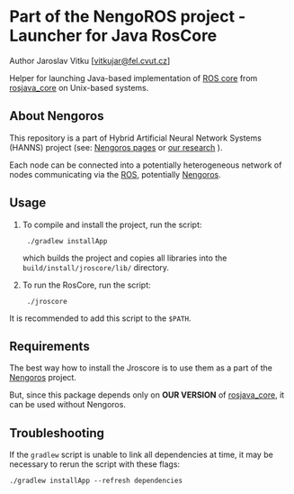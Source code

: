 Part of the NengoROS project - Launcher for Java RosCore
================================================

Author Jaroslav Vitku [vitkujar@fel.cvut.cz]


Helper for launching Java-based implementation of [ROS core](http://wiki.ros.org/roscore) from [rosjava_core](https://github.com/rosjava/rosjava_core) on Unix-based systems. 


About Nengoros
---------------

This repository is a part of Hybrid Artificial Neural Network Systems (HANNS) project (see: [Nengoros pages](http://nengoros.wordpress.com) or [our research](http://artificiallife.co.nf/) ). 

Each node can be connected into a potentially heterogeneous network of nodes communicating via the [ROS](http://wiki.ros.org/), potentially [Nengoros](http://nengoros.wordpress.com). 


Usage
--------

1. To compile and install the project, run the script:
	
		./gradlew installApp
	
	which builds the project and copies all libraries into the `build/install/jroscore/lib/` directory. 

2. To run the RosCore, run the script:
		
		./jroscore

It is recommended to add this script to the `$PATH`.

 
Requirements
------------------

The best way how to install the Jroscore is to use them as a part of the [Nengoros](https://github.com/jvitku/nengoros) project. 

But, since this package depends only on **OUR VERSION** of [rosjava_core](https://github.com/jvitku/rosjava_core), it can be used without Nengoros.


Troubleshooting
------------------

If the `gradlew` script is unable to link all dependencies at time, it may be necessary to rerun the script with these flags:

	./gradlew installApp --refresh dependencies
	